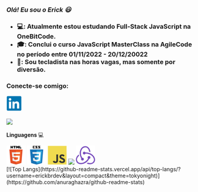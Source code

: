 <h3><i>Olá! Eu sou o Erick 😃</i><h3>

* 💻: Atualmente estou estudando Full-Stack JavaScript na OneBitCode.
* 🎓: Conclui o curso JavaScript MasterClass na AgileCode no período entre 01/11/2022 - 20/12/20022
* 🎹: Sou tecladista nas horas vagas, mas somente por diversão.

<h3 align="left">Conecte-se comigo:</h3>
<a target="_blank" href="https://www.linkedin.com/in/erick-andrade-76a960241/">
  <img target="_blank" alt="Linkedin de Erick Andrade" width="40px" src="https://raw.githubusercontent.com/devicons/devicon/master/icons/linkedin/linkedin-original.svg" />
</a>
<br>
<br>

<img width="300px" src="https://clubedosgeeks.com.br/wp-content/uploads/2016/01/dormrm.gif" />
<br>
<p><strong> Linguagens </strong> 💻 </p>
<span>
 <img width="50px" disabled="disabled" src="https://raw.githubusercontent.com/devicons/devicon/master/icons/html5/html5-original-wordmark.svg" />
 <img width="50px" src="https://raw.githubusercontent.com/devicons/devicon/master/icons/css3/css3-original-wordmark.svg" />
 <img width="50px" src="https://raw.githubusercontent.com/devicons/devicon/master/icons/javascript/javascript-original.svg" /> 
 <img width="50px"src="https://ik.imagekit.io/joaonasc/GitHub/assets/tech-logos/reactjs_j5WbdQuuJ.png"/> 
 <code><img heigth="50" width="50" src="https://raw.githubusercontent.com/devicons/devicon/master/icons/redux/redux-original.svg"></code> 
  
 </span>
<br>
[![Top Langs](https://github-readme-stats.vercel.app/api/top-langs/?username=erickbrdev&layout=compact&theme=tokyonight)](https://github.com/anuraghazra/github-readme-stats)
